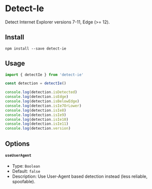 # Detect-Ie
Detect Internet Explorer versions 7-11, Edge (>= 12).
## Install
```
npm install --save detect-ie
```
## Usage
```js
import { detectIe } from 'detect-ie'

const detection = detectIe()

console.log(detection.isDetected)
console.log(detection.isEdge)
console.log(detection.isBelowEdge)
console.log(detection.isIe7OrLower)
console.log(detection.isIe8)
console.log(detection.isIe9)
console.log(detection.isIe10)
console.log(detection.isIe11)
console.log(detection.version)
```
## Options

#### `useUserAgent`
* Type: `Boolean`
* Default: `false`
* Description: Use User-Agent based detection instead (less reliable, spoofable).